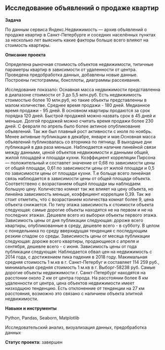 ## Исследование объявлений о продаже квартир



**Задача**   


По данным сервиса Яндекс.Недвижимость — архив объявлений о продаже квартир в Санкт-Петербурге и соседних населённых пунктах за несколько лет выяснить какие факторы больше всего влияют на стоимость квартиры.


**Описание проекта**

Определена рыночная стоимость объектов недвижимости, типичные параметры квартир в зависимости от удаленности от центра. Проведена предобработка данных, добавлены новые данные. Построены гистограммы, боксплоты, диаграммы рассеивания.

Исследование показало:
Оснавная масса недвижимости представленна в диапазоне стоимости от 3 до 5,5 млн.руб. Есть недвижимость стоимостью более 10 млн.руб, но такие объекты представленны в малом количестве. Среднее время продажи - 180 дней. Медианное время продажи - 95 дней. В основном квартиры продаются за срок порядка 120 дней. Быстрой продажей можно назвать срок в 45 дней и меньше. Долгой продажей можно считать время продажи более 230 дней. C февраля по апрель было более актиное опубликование объявлений. Так же был плавный рост активности с июля по ноябрь. Менее активные публикации в декабре, январе и мае.Основная масса объявлений публиковалась со вторника по пятницу. В выходные дни публикаций в два раза меньше. Наблюдается наличие линейной связи между данными, ценой объектов недвижимости и данными общей, жилой площадей и площади кухни. Коэффициент корреляции Пирсона — положительный и составлет значение от 0,68 по зависимости цены от общей площади, 0,61 по зависимости цены от жилой площади и 0,5 по зависимости цены от площади кухни. Т.е больще всего линейная связь наблюдается в зависимости цены от общей площади объекта. Соответствено с возрастанием общей площади мы наблюдаем большую цену. Количество комнат так же влияет на цену объекта, но линейна зависимость меньше, коэффициент коррелции 0,39. Так же стоит отметить, что с возрастанием количества комнат более 9, цена объекта снижается. По типу этажа зависимость к стоимости объекта следующая: самые дорогие объекты находятся не на первом и не на последних этажах. Дешевле всего из выборки объекты первого этажа. Зависимость цены от дня публикации следующая: дороже всего квартиры, опубликованные в среду, дешевле всего - в субботу. В целом с понедельника по среду вверхидущая тенденция с последующим резким спадом со среды. Зависимость цены от месяца публикации следующая: дороже всего квартиры, продающиеся с апреля и сентября, дешевле всего - с июня. Зависимость цены от года публикации следующая: Наблюдается обвал цен на недвижимость с 2014 года, с достижением пика падения в 2018 году. Макимальная средняя стоимость 1 м.кв в г. Санкт-Петербуг и составляет 114 259 руб., минимальная средняя стоимость 1 м.кв в г. Выборг-58238 руб. Самые дорогие объекты недвижимости г. Санкт-Петербург находятся на расстонии около 2 км от центра города. На расстоянии более 8 км удаленности от центра, цена объектов недвижимости имеет низходщюю тенденцию. Есть отклоненние от тенденции на 27 км расстояния, возможно это связано с наличием объекта элитной недвижимости.

**Навыки и инструменты**  


Python, Pandas,  Seaborn,  Matplotlib


Исследовательский анализ, визуализация данных, предобработка данных 


**Статус проекта:** завершен
